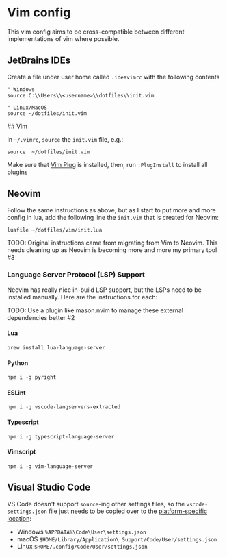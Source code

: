 # Vim config

This vim config aims to be cross-compatible between different implementations of vim where possible.

## JetBrains IDEs
Create a file under user home called `.ideavimrc` with the following contents

```vim
" Windows
source C:\\Users\\<username>\\dotfiles\\init.vim

" Linux/MacOS
source ~/dotfiles/init.vim
```


## Vim

In `~/.vimrc`, `source` the `init.vim` file, e.g.:

```vim
source  ~/dotfiles/init.vim
```

Make sure that [Vim Plug](https://github.com/junegunn/vim-plug#installation) is installed, then, run `:PlugInstall` to install all plugins

## Neovim

Follow the same instructions as above, but as I start to put more and more config in lua, add the following line the `init.vim` that is created for Neovim:

```vim
luafile ~/dotfiles/vim/init.lua
```

TODO: Original instructions came from migrating from Vim to Neovim. This needs cleaning up as Neovim is becoming more and more my primary tool #3

### Language Server Protocol (LSP) Support

Neovim has really nice in-build LSP support, but the LSPs need to be installed manually. Here are the instructions for each:

TODO: Use a plugin like mason.nvim to manage these external dependencies better #2

#### Lua
```
brew install lua-language-server
```

#### Python
```
npm i -g pyright
```

#### ESLint
```
npm i -g vscode-langservers-extracted
```

#### Typescript
```
npm i -g typescript-language-server
```

#### Vimscript
```
npm i -g vim-language-server
```
## Visual Studio Code

VS Code doesn't support `source`-ing other settings files, so the `vscode-settings.json` file just needs to be copied over to the [platform-specific location](https://code.visualstudio.com/docs/getstarted/settings#_settings-file-locations):

* Windows `%APPDATA%\Code\User\settings.json`
* macOS `$HOME/Library/Application\ Support/Code/User/settings.json`
* Linux `$HOME/.config/Code/User/settings.json`

